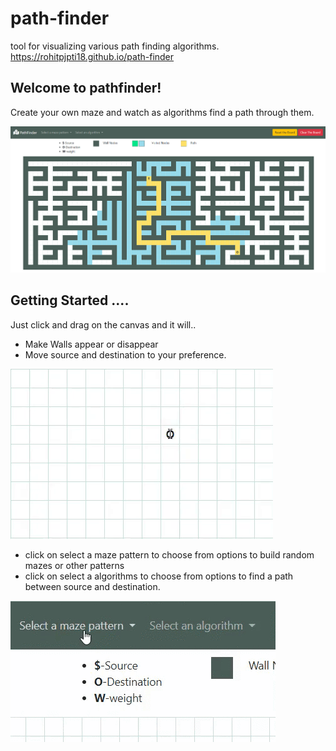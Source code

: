 # path-finder
tool for visualizing various path finding algorithms.
https://rohitpjpti18.github.io/path-finder

## Welcome to pathfinder!
Create your own maze and watch as algorithms find a path through them.

![introduction](images/screenshot1.png)


## Getting Started ....
Just click and drag on the canvas and it will..
- Make Walls appear or disappear
- Move source and destination to your preference.

![getting started image1](images/how-to-draw-and-drag.gif)

- click on select a maze pattern to choose from options to build random mazes or other patterns
- click on select a algorithms to choose from options to find a path between source and destination.

![getting started image2](images/how-to-choose-an-algorithm.gif)
